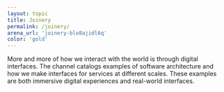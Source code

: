 ```yaml
---
layout: topic
title: Joinery
permalink: /joinery/
arena_url: 'joinery-blo8ajidl6q'
color: 'gold'
---
```


More and more of how we interact with the world is through digital interfaces. The channel catalogs examples of software architecture and how we make interfaces for services at different scales. These examples are both immersive digital experiences and real-world interfaces.
